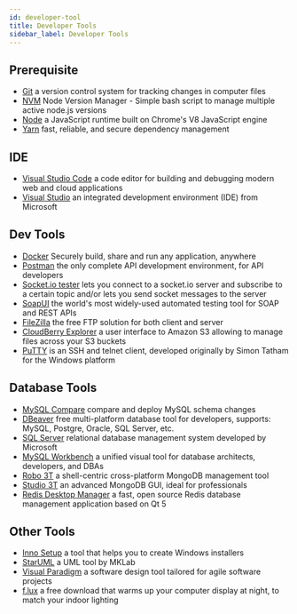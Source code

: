 ```yaml
---
id: developer-tool
title: Developer Tools
sidebar_label: Developer Tools
---
```


## Prerequisite

- [Git](https://git-scm.com/) a version control system for tracking changes in computer files
- [NVM](https://github.com/nvm-sh/nvm) Node Version Manager - Simple bash script to manage multiple active node.js versions
- [Node](https://nodejs.org/en/) a JavaScript runtime built on Chrome's V8 JavaScript engine
- [Yarn](https://yarnpkg.com/en/) fast, reliable, and secure dependency management

## IDE

- [Visual Studio Code](https://code.visualstudio.com/) a code editor for building and debugging modern web and cloud applications
- [Visual Studio](https://www.visualstudio.com/downloads/) an integrated development environment (IDE) from Microsoft

## Dev Tools

- [Docker](https://www.docker.com/) Securely build, share and run any application, anywhere
- [Postman](https://www.getpostman.com/) the only complete API development environment, for API developers
- [Socket.io tester](https://electronjs.org/apps/socket-io-tester) lets you connect to a socket.io server and subscribe to a certain topic and/or lets you send socket messages to the server
- [SoapUI](https://www.soapui.org/downloads/soapui.html) the world's most widely-used automated testing tool for SOAP and REST APIs
- [FileZilla](https://filezilla-project.org/) the free FTP solution for both client and server
- [CloudBerry Explorer](https://www.cloudberrylab.com/explorer.aspx) a user interface to Amazon S3 allowing to manage files across your S3 buckets
- [PuTTY](https://www.putty.org/) is an SSH and telnet client, developed originally by Simon Tatham for the Windows platform

## Database Tools

- [MySQL Compare](https://www.red-gate.com/products/mysql/mysql-compare/) compare and deploy MySQL schema changes
- [DBeaver](https://dbeaver.io/download/) free multi-platform database tool for developers, supports: MySQL, Postgre, Oracle, SQL Server, etc.
- [SQL Server](https://www.microsoft.com/en-us/sql-server/sql-server-downloads) relational database management system developed by Microsoft
- [MySQL Workbench](https://www.mysql.com/products/workbench/) a unified visual tool for database architects, developers, and DBAs
- [Robo 3T](https://robomongo.org) a shell-centric cross-platform MongoDB management tool
- [Studio 3T](https://studio3t.com/) an advanced MongoDB GUI, ideal for professionals
- [Redis Desktop Manager](https://redisdesktop.com/) a fast, open source Redis database management application based on Qt 5

## Other Tools

- [Inno Setup](http://www.jrsoftware.org/isinfo.php) a tool that helps you to create Windows installers
- [StarUML](https://sourceforge.net/projects/staruml/files/staruml/5.0/) a UML tool by MKLab
- [Visual Paradigm](https://www.visual-paradigm.com/download/community.jsp) a software design tool tailored for agile software projects
- [f.lux](https://justgetflux.com/) a free download that warms up your computer display at night, to match your indoor lighting
